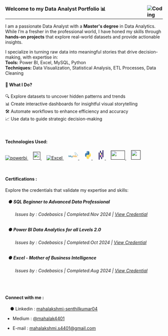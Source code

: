 

<h3> Welcome to my Data Analyst Portfolio 📊<img align="right" alt="Coding" width="50" src="https://user-images.githubusercontent.com/74038190/213844263-a8897a51-32f4-4b3b-b5c2-e1528b89f6f3.png"></h3>
<hr> <!-- Horizontal line -->
<p> I am a passionate Data Analyst with a <b>Master's degree</b> in Data Analytics. While I’m a fresher in the professional world, I have honed my skills through <b>hands-on projects</b> that explore real-world datasets and provide actionable insights.  
<br>

  I specialize in turning raw data into meaningful stories that drive decision-making, with expertise in:
<br> 
<b>Tools:</b> Power BI, Excel, MySQL, Python
<br>
<b>Techniques:</b> Data Visualization, Statistical Analysis, ETL Processes, Data Cleaning 
<br>

 <h4>🚀 What I Do?</h4>
 
 🔍 Explore datasets to uncover hidden patterns and trends
 <br>
 📊 Create interactive dashboards for insightful visual storytelling
 <br> 
 🛠️ Automate workflows to enhance efficiency and accuracy 
 <br>
 📈 Use data to guide strategic decision-making</p>
<br>

<h4 align="left">Technologies Used:</h4>
<p align="left">
<a href "https://iconscout.com/icons/powerbi-logo-in-yellow" target="_blank" rel="noreferrer"> <img src = "https://raw.githubusercontent.com/marclelijveld/Power-BI-Icons/refs/heads/main/PNG/Power-BI.png" alt="powerbi" width="23" height="25"/> </a>
&nbsp;&nbsp;&nbsp;
<a href "https://iconscout.com/icons/powerbi-logo-in-yellow" target="_blank" rel="noreferrer"> <img src = "https://raw.githubusercontent.com/marclelijveld/Power-BI-Icons/refs/heads/main/PNG/Power-Query-Colored.png" width="23" height="25"/> </a>
&nbsp;&nbsp;&nbsp;
<a href="https://iconscout.com/icons/excel"  target="_blank" rel="noreferrer"> <img src = "https://raw.githubusercontent.com/sempostma/office365-icons/refs/heads/master/png/256/excel.png" alt="Excel" width="23" height="25"/> </a>
&nbsp;&nbsp;&nbsp;
<a href="https://www.mysql.com/" target="_blank" rel="noreferrer"> <img src="https://raw.githubusercontent.com/devicons/devicon/master/icons/mysql/mysql-original-wordmark.svg" alt="mysql" width="30" height="30"/> </a>
&nbsp;&nbsp;&nbsp;
<a href="https://www.python.org" target="_blank" rel="noreferrer"> <img src="https://raw.githubusercontent.com/devicons/devicon/master/icons/python/python-original.svg" alt="python" width="23" height="30"/> </a>
&nbsp;&nbsp;&nbsp;
<a href="https://pandas.pydata.org/" target="_blank" rel="noreferrer"> <img src="https://raw.githubusercontent.com/devicons/devicon/2ae2a900d2f041da66e950e4d48052658d850630/icons/pandas/pandas-original.svg" alt="pandas" width="23" height="30"/> </a>
&nbsp;&nbsp;&nbsp;
<a href "https://iconscout.com/icons/powerbi-logo-in-yellow" target="_blank" rel="noreferrer"> <img src = "https://raw.githubusercontent.com/numpy/numpy/main/branding/logo/primary/numpylogo.svg" width="45" height="29"/> </a>
&nbsp;&nbsp;&nbsp;
<a href "https://iconscout.com/icons/powerbi-logo-in-yellow" target="_blank" rel="noreferrer"> <img src = "https://seaborn.pydata.org/_images/logo-tall-lightbg.svg" width="30" height="30"/> </a>
</p>
<br>

<h4>Certifications :</h4>
<p>Explore the credentials that validate my expertise and skills:</p>
     <h5>&nbsp;&nbsp;&nbsp;● SQL Beginner to Advanced Data Professional</h5>
     <h6><i>  &nbsp;&nbsp;&nbsp; &nbsp;&nbsp;&nbsp; Issues by : Codebasics | Completed:Nov 2024 | <a href="https://codebasics.io/certificate/CB-50-414127">View Credential</a></font></i></h6>
     <h5> &nbsp;&nbsp;&nbsp;● Power BI Data Analytics for all Levels 2.0</h5> 
     <h6><i>  &nbsp;&nbsp;&nbsp; &nbsp;&nbsp;&nbsp; Issues by : Codebasics | Completed:Oct 2024 | <a href="https://codebasics.io/certificate/CB-49-414127">View Credential</a></i></h6>
     <h5> &nbsp;&nbsp;&nbsp;● Excel - Mother of Business Intelligence </h5>
     <h6><i>  &nbsp;&nbsp;&nbsp; &nbsp;&nbsp;&nbsp; Issues by : Codebasics | Completed:Aug 2024 | <a href="https://codebasics.io/certificate/CB-51-414127">View Credential</a></i></h6>
<br>

<h4>Connect with me :</h4>
    &nbsp;&nbsp;&nbsp;  ● Linkedin : <a href="https://www.linkedin.com/in/mahalakshmi- 
                       senthilkumar04/">mahalakshmi-senthilkumar04</a>

- Medium : [@mahalak4401](@mahalak4401)

- E-mail : mahalakshmi.s4401@gmail.com
